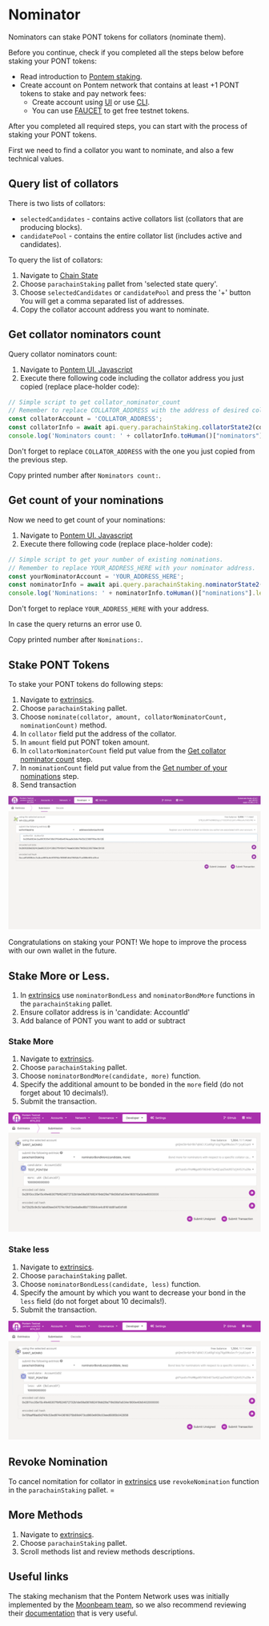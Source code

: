 # Nominator

Nominators can stake PONT tokens for collators (nominate them).

Before you continue, check if you completed all the steps below before staking your PONT tokens:

* Read introduction to [Pontem staking](./README.md).
* Create account on Pontem network that contains at least +1 PONT tokens to stake and pay network fees:
  * Create account using [UI](../getting_started/ui.md#account-creation) or use [CLI](../getting_started/cli.md#account-creation).
  * You can use [FAUCET](https://t.me/pontem_faucet_bot) to get free testnet tokens.

After you completed all required steps, you can start with the process of staking your PONT tokens.

First we need to find a collator you want to nominate, and also a few technical values.

## Query list of collators

There is two lists of collators:

* `selectedCandidates` - contains active collators list (collators that are producing blocks).
* `candidatePool` - contains the entire collator list (includes active and candidates).
  
To query the list of collators:

1. Navigate to [Chain State](https://polkadot.js.org/apps/?rpc=wss%3A%2F%2Ftestnet.pontem.network%2Fws#/chainstate)
2. Choose `parachainStaking` pallet from 'selected state query'.
3. Choose `selectedCandidates` or `candidatePool` and press the '+' button You will get a comma separated list of addresses.
4. Copy the collator account address you want to nominate.

## Get collator nominators count

Query collator nominators count:

1. Navigate to [Pontem UI. Javascript](https://polkadot.js.org/apps/?rpc=wss%3A%2F%2Ftestnet.pontem.network%2Fws#/js)
2. Execute there following code including the collator address you just copied (replace place-holder code):

```js
// Simple script to get collator_nominator_count
// Remember to replace COLLATOR_ADDRESS with the address of desired collator.
const collatorAccount = 'COLLATOR_ADDRESS'; 
const collatorInfo = await api.query.parachainStaking.collatorState2(collatorAccount);
console.log('Nominators count: ' + collatorInfo.toHuman()["nominators"].length);
```

Don't forget to replace `COLLATOR_ADDRESS` with the one you just copied from the previous step.

Copy printed number after `Nominators count:`.

## Get count of your nominations

Now we need to get count of your nominations:

1. Navigate to [Pontem UI. Javascript](https://polkadot.js.org/apps/?rpc=wss%3A%2F%2Ftestnet.pontem.network%2Fws#/js)
2. Execute there following code (replace place-holder code):

```js
// Simple script to get your number of existing nominations.
// Remember to replace YOUR_ADDRESS_HERE with your nominator address.
const yourNominatorAccount = 'YOUR_ADDRESS_HERE'; 
const nominatorInfo = await api.query.parachainStaking.nominatorState2(yourNominatorAccount);
console.log('Nominations: ' + nominatorInfo.toHuman()["nominations"].length);
```

Don't forget to replace `YOUR_ADDRESS_HERE` with your address.

In case the query returns an error use 0.

Copy printed number after `Nominations:`.

## Stake PONT Tokens

To stake your PONT tokens do following steps:

1. Navigate to [extrinsics](https://polkadot.js.org/apps/?rpc=wss://testnet.pontem.network/ws#/extrinsics).
2. Choose `parachainStaking` pallet.
3. Choose `nominate(collator, amount, collatorNominatorCount, nominationCount)` method.
4. In `collator` field put the address of the collator.
5. In `amount` field put PONT token amount.
6. In `collatorNominatorCount` field put value from the [Get collator nominator count](#get-collator-nominators-count) step.
7. In `nominationCount` field put value from the [Get number of your nominations](#get-count-of-your-nominations) step.
8. Send transaction

![Stake PONT](/assets/author_mapping.png "Stake PONT")


Congratulations on staking your PONT! We hope to improve the process with our own wallet in the future.

## Stake More or Less.

1. In [extrinsics](https://polkadot.js.org/apps/?rpc=wss://testnet.pontem.network/ws#/extrinsics) use `nominatorBondLess` and `nominatorBondMore` functions in the `parachainStaking` pallet.
2. Ensure collator address is in 'candidate: AccountId'
3. Add balance of PONT you want to add or subtract 

### Stake More

  1. Navigate to [extrinsics](https://polkadot.js.org/apps/?rpc=wss://testnet.pontem.network/ws#/extrinsics).
  2. Choose `parachainStaking` pallet.
  3. Choose `nominatorBondMore(candidate, more)` function.
  4. Specify the additional amount to be bonded in the `more` field (do not forget about 10 decimals!).
  5. Submit the transaction.

![Bond More](/assets/faq_nominator_more.png "Bond More")

### Stake less

  1. Navigate to [extrinsics](https://polkadot.js.org/apps/?rpc=wss://testnet.pontem.network/ws#/extrinsics).
  2. Choose `parachainStaking` pallet.
  3. Choose `nominatorBondLess(candidate, less)` function.
  4. Specify the amount by which you want to decrease your bond in the `less` field (do not forget about 10 decimals!).
  5. Submit the transaction.

![Bond Less](/assets/faq_nominator_less.png "Bond Less")

## Revoke Nomination

To cancel nomitation for collator in [extrinsics](https://polkadot.js.org/apps/?rpc=wss://testnet.pontem.network/ws#/extrinsics) use `revokeNomination` function in the `parachainStaking` pallet. =

## More Methods

1. Navigate to [extrinsics](https://polkadot.js.org/apps/?rpc=wss://testnet.pontem.network/ws#/extrinsics).
2. Choose `parachainStaking` pallet.
3. Scroll methods list and review methods descriptions.

## Useful links

The staking mechanism that the Pontem Network uses was initially implemented by the [Moonbeam team](https://moonbeam.network/), so we also recommend reviewing their [documentation](https://docs.moonbeam.network/learn/features/staking/) that is very useful.
